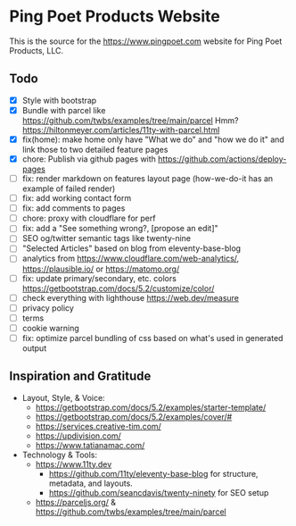 # Ping Poet Products Website

This is the source for the https://www.pingpoet.com website for Ping Poet Products, LLC.

## Todo

- [x] Style with bootstrap
- [x] Bundle with parcel like https://github.com/twbs/examples/tree/main/parcel
  Hmm? https://hiltonmeyer.com/articles/11ty-with-parcel.html
- [x] fix(home): make home only have "What we do" and "how we do it" and link those to two detailed feature pages
- [x] chore: Publish via github pages with https://github.com/actions/deploy-pages
- [ ] fix: render markdown on features layout page (how-we-do-it has an example of failed render)
- [ ] fix: add working contact form
- [ ] fix: add comments to pages
- [ ] chore: proxy with cloudflare for perf
- [ ] fix: add a "See something wrong?, [propose an edit]"
- [ ] SEO og/twitter semantic tags like twenty-nine
- [ ] "Selected Articles" based on blog from eleventy-base-blog
- [ ] analytics from https://www.cloudflare.com/web-analytics/, https://plausible.io/ or https://matomo.org/
- [ ] fix: update primary/secondary, etc. colors https://getbootstrap.com/docs/5.2/customize/color/
- [ ] check everything with lighthouse https://web.dev/measure
- [ ] privacy policy
- [ ] terms
- [ ] cookie warning
- [ ] fix: optimize parcel bundling of css based on what's used in generated output

## Inspiration and Gratitude

- Layout, Style, & Voice:
  - https://getbootstrap.com/docs/5.2/examples/starter-template/
  - https://getbootstrap.com/docs/5.2/examples/cover/#
  - https://services.creative-tim.com/
  - https://updivision.com/
  - https://www.tatianamac.com/
- Technology & Tools:
  - https://www.11ty.dev
    - https://github.com/11ty/eleventy-base-blog for structure, metadata, and layouts.
    - https://github.com/seancdavis/twenty-ninety for SEO setup
  - https://parceljs.org/ & https://github.com/twbs/examples/tree/main/parcel
